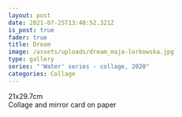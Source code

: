 ```yaml
---
layout: post
date: 2021-07-25T13:48:52.321Z
is_post: true
fader: true
title: Dream
image: /assets/uploads/dream_maja-lorkowska.jpg
type: gallery
series: "'Water' series - collage, 2020"
categories: Collage
---
```

21x29.7cm\
Collage and mirror card on paper